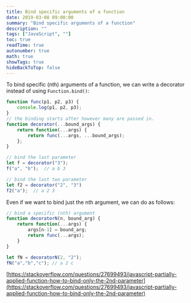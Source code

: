 ```yaml
---
title: Bind specific arguments of a function
date: 2019-03-08 09:00:00
summary: "Bind specific arguments of a function"
description: ""
tags: ["JavaScript", ""]
toc: true
readTime: true
autonumber: true
math: true
showTags: true
hideBackToTop: false
---
```


To bind specific (nth) arguments of a function, we can write a decorator instead of using `Function.bind()`:

```js
function func(p1, p2, p3) {
    console.log(p1, p2, p3);
}
// the binding starts after however many are passed in.
function decorator(...bound_args) {
    return function(...args) {
        return func(...args, ...bound_args);
    };
}

// bind the last parameter
let f = decorator("3");
f("a", "b");  // a b 3

// bind the last two parameter
let f2 = decorator("2", "3")
f2("a");  // a 2 3
```

Even if we want to bind just the nth argument, we can do as follows:

```js
// bind a specific (nth) argument
function decoratorN(n, bound_arg) {
    return function(...args) {
        args[n-1] = bound_arg;
        return func(...args);
    }
}

let fN = decoratorN(2, "2");
fN("a","b","c"); // a 2 c
```

[https://stackoverflow.com/questions/27699493/javascript-partially-applied-function-how-to-bind-only-the-2nd-parameter](https://stackoverflow.com/questions/27699493/javascript-partially-applied-function-how-to-bind-only-the-2nd-parameter)
